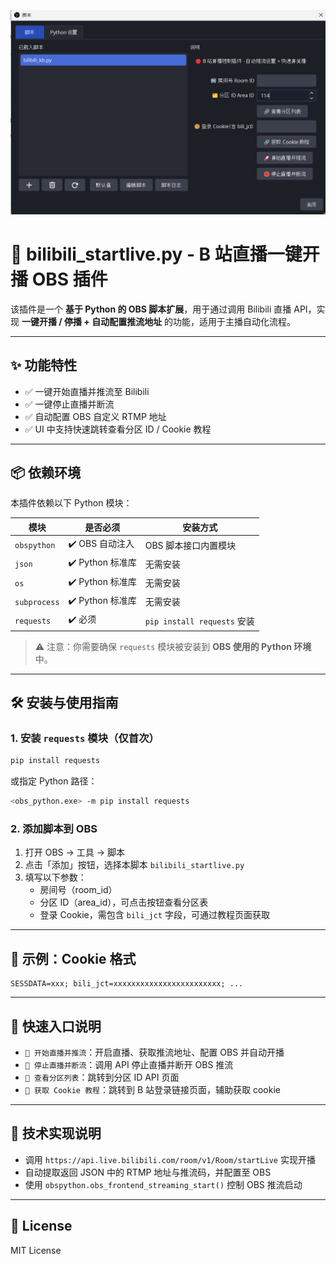 ![直播控制界面](https://raw.githubusercontent.com/chenxiagua/bilibili-stream/main/447674584-f988e043-9316-4c3a-a439-00988250389d.png)

# 🎥 bilibili_startlive.py - B 站直播一键开播 OBS 插件

该插件是一个 **基于 Python 的 OBS 脚本扩展**，用于通过调用 Bilibili 直播 API，实现 **一键开播 / 停播 + 自动配置推流地址** 的功能，适用于主播自动化流程。

---

## ✨ 功能特性

- ✅ 一键开始直播并推流至 Bilibili
- ✅ 一键停止直播并断流
- ✅ 自动配置 OBS 自定义 RTMP 地址
- ✅ UI 中支持快速跳转查看分区 ID / Cookie 教程

---

## 📦 依赖环境

本插件依赖以下 Python 模块：

| 模块          | 是否必须 | 安装方式                   |
|---------------|----------|----------------------------|
| `obspython`   | ✔️ OBS 自动注入 | OBS 脚本接口内置模块        |
| `json`        | ✔️ Python 标准库 | 无需安装                    |
| `os`          | ✔️ Python 标准库 | 无需安装                    |
| `subprocess`  | ✔️ Python 标准库 | 无需安装                    |
| `requests`    | ✔️ 必须     | `pip install requests` 安装 |

> ⚠️ 注意：你需要确保 `requests` 模块被安装到 **OBS 使用的 Python 环境** 中。

---

## 🛠 安装与使用指南

### 1. 安装 `requests` 模块（仅首次）

```bash
pip install requests
```

或指定 Python 路径：

```bash
<obs_python.exe> -m pip install requests
```

### 2. 添加脚本到 OBS

1. 打开 OBS → 工具 → 脚本
2. 点击「添加」按钮，选择本脚本 `bilibili_startlive.py`
3. 填写以下参数：
   - 房间号（room_id）
   - 分区 ID（area_id），可点击按钮查看分区表
   - 登录 Cookie，需包含 `bili_jct` 字段，可通过教程页面获取

---

## 🧪 示例：Cookie 格式

```text
SESSDATA=xxx; bili_jct=xxxxxxxxxxxxxxxxxxxxxxxx; ...
```

---

## 🚀 快速入口说明

- `🚀 开始直播并推流`：开启直播、获取推流地址、配置 OBS 并自动开播
- `🛑 停止直播并断流`：调用 API 停止直播并断开 OBS 推流
- `🔗 查看分区列表`：跳转到分区 ID API 页面
- `🔗 获取 Cookie 教程`：跳转到 B 站登录链接页面，辅助获取 cookie

---

## 🧩 技术实现说明

- 调用 `https://api.live.bilibili.com/room/v1/Room/startLive` 实现开播
- 自动提取返回 JSON 中的 RTMP 地址与推流码，并配置至 OBS
- 使用 `obspython.obs_frontend_streaming_start()` 控制 OBS 推流启动

---

## 📄 License

MIT License
